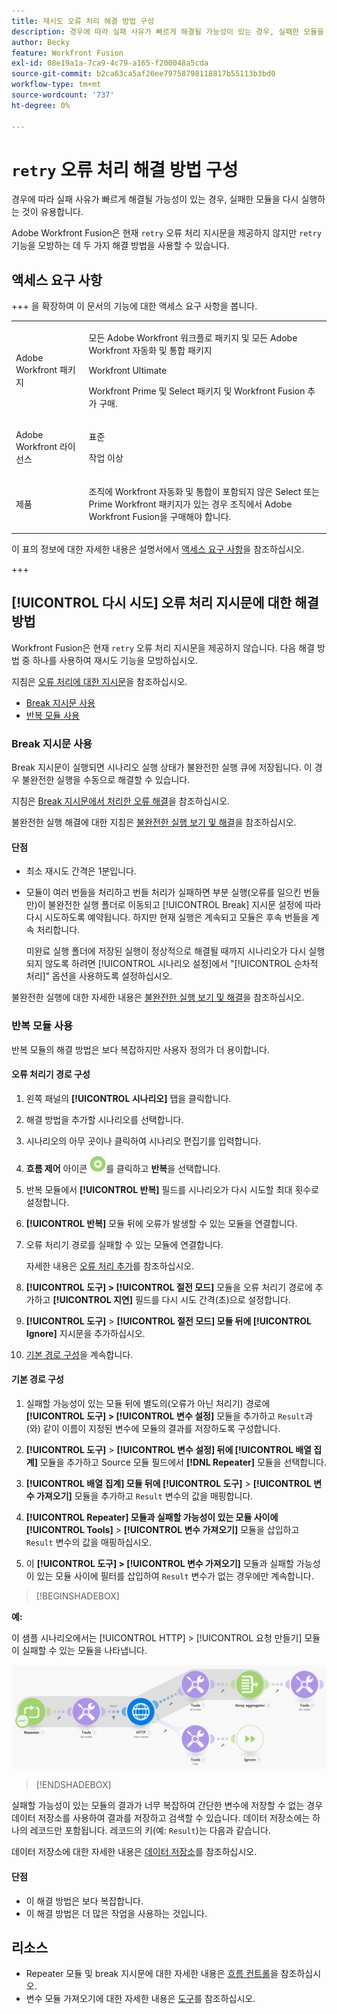 ```yaml
---
title: 재시도 오류 처리 해결 방법 구성
description: 경우에 따라 실패 사유가 빠르게 해결될 가능성이 있는 경우, 실패한 모듈을 다시 실행하는 것이 유용합니다.
author: Becky
feature: Workfront Fusion
exl-id: 08e19a1a-7ca9-4c79-a165-f200048a5cda
source-git-commit: b2ca63ca5af26ee79758798118817b55113b3bd0
workflow-type: tm+mt
source-wordcount: '737'
ht-degree: 0%

---
```


# `retry` 오류 처리 해결 방법 구성

경우에 따라 실패 사유가 빠르게 해결될 가능성이 있는 경우, 실패한 모듈을 다시 실행하는 것이 유용합니다.

Adobe Workfront Fusion은 현재 `retry` 오류 처리 지시문을 제공하지 않지만 `retry` 기능을 모방하는 데 두 가지 해결 방법을 사용할 수 있습니다.

## 액세스 요구 사항

+++ 을 확장하여 이 문서의 기능에 대한 액세스 요구 사항을 봅니다.

<table style="table-layout:auto">
 <col> 
 <col> 
 <tbody> 
  <tr> 
   <td role="rowheader">Adobe Workfront 패키지</td> 
   <td> <p>모든 Adobe Workfront 워크플로 패키지 및 모든 Adobe Workfront 자동화 및 통합 패키지</p><p>Workfront Ultimate</p><p>Workfront Prime 및 Select 패키지 및 Workfront Fusion 추가 구매.</p> </td> 
  </tr> 
  <tr data-mc-conditions=""> 
   <td role="rowheader">Adobe Workfront 라이선스</td> 
   <td> <p>표준</p><p>작업 이상</p> </td> 
  </tr> 
  <tr> 
   <td role="rowheader">제품</td> 
   <td>
   <p>조직에 Workfront 자동화 및 통합이 포함되지 않은 Select 또는 Prime Workfront 패키지가 있는 경우 조직에서 Adobe Workfront Fusion을 구매해야 합니다.</li></ul>
   </td> 
  </tr>
 </tbody> 
</table>

이 표의 정보에 대한 자세한 내용은 설명서에서 [액세스 요구 사항](/help/workfront-fusion/references/licenses-and-roles/access-level-requirements-in-documentation.md)을 참조하십시오.

+++

## [!UICONTROL 다시 시도] 오류 처리 지시문에 대한 해결 방법

Workfront Fusion은 현재 `retry` 오류 처리 지시문을 제공하지 않습니다. 다음 해결 방법 중 하나를 사용하여 재시도 기능을 모방하십시오.

지침은 [오류 처리에 대한 지시문](/help/workfront-fusion/references/errors/directives-for-error-handling.md)을 참조하십시오.

* [Break 지시문 사용](#use-the-break-directive)
* [반복 모듈 사용](#use-the-repeater-module)

### Break 지시문 사용

Break 지시문이 실행되면 시나리오 실행 상태가 불완전한 실행 큐에 저장됩니다. 이 경우 불완전한 실행을 수동으로 해결할 수 있습니다.

지침은 [Break 지시문에서 처리한 오류 해결](/help/workfront-fusion/create-scenarios/config-error-handling/resolve-error-from-break-directive.md)을 참조하십시오.

불완전한 실행 해결에 대한 지침은 [불완전한 실행 보기 및 해결](/help/workfront-fusion/manage-scenarios/view-and-resolve-incomplete-executions.md)을 참조하십시오.

#### 단점

* 최소 재시도 간격은 1분입니다.
* 모듈이 여러 번들을 처리하고 번들 처리가 실패하면 부분 실행(오류를 일으킨 번들만)이 불완전한 실행 폴더로 이동되고 [!UICONTROL Break] 지시문 설정에 따라 다시 시도하도록 예약됩니다. 하지만 현재 실행은 계속되고 모듈은 후속 번들을 계속 처리합니다.

  미완료 실행 폴더에 저장된 실행이 정상적으로 해결될 때까지 시나리오가 다시 실행되지 않도록 하려면 [!UICONTROL 시나리오 설정]에서 &quot;[!UICONTROL 순차적 처리]&quot; 옵션을 사용하도록 설정하십시오.

불완전한 실행에 대한 자세한 내용은 [불완전한 실행 보기 및 해결](/help/workfront-fusion/manage-scenarios/view-and-resolve-incomplete-executions.md)을 참조하십시오.

### 반복 모듈 사용

반복 모듈의 해결 방법은 보다 복잡하지만 사용자 정의가 더 용이합니다.

#### 오류 처리기 경로 구성

1. 왼쪽 패널의 **[!UICONTROL 시나리오]** 탭을 클릭합니다.
1. 해결 방법을 추가할 시나리오를 선택합니다.
1. 시나리오의 아무 곳이나 클릭하여 시나리오 편집기를 입력합니다.
1. **흐름 제어** 아이콘 ![흐름 제어](assets/flow-control-icon.png)를 클릭하고 **반복**&#x200B;을 선택합니다.
1. 반복 모듈에서 **[!UICONTROL 반복]** 필드를 시나리오가 다시 시도할 최대 횟수로 설정합니다.
1. **[!UICONTROL 반복]** 모듈 뒤에 오류가 발생할 수 있는 모듈을 연결합니다.
1. 오류 처리기 경로를 실패할 수 있는 모듈에 연결합니다.

   자세한 내용은 [오류 처리 추가](/help/workfront-fusion/create-scenarios/config-error-handling/error-handling.md)를 참조하십시오.
1. **[!UICONTROL 도구] > [!UICONTROL 절전 모드]** 모듈을 오류 처리기 경로에 추가하고 **[!UICONTROL 지연]** 필드를 다시 시도 간격(초)으로 설정합니다.

1. **[!UICONTROL 도구]** > **[!UICONTROL 절전 모드] 모듈 뒤에 [!UICONTROL Ignore]** 지시문을 추가하십시오.
1. [기본 경로 구성](#configure-the-default-route)을 계속합니다.

#### 기본 경로 구성

1. 실패할 가능성이 있는 모듈 뒤에 별도의(오류가 아닌 처리기) 경로에 **[!UICONTROL 도구] > [!UICONTROL 변수 설정]** 모듈을 추가하고 `Result`과(와) 같이 이름이 지정된 변수에 모듈의 결과를 저장하도록 구성합니다.

1. **[!UICONTROL 도구]** > **[!UICONTROL 변수 설정] 뒤에 [!UICONTROL 배열 집계]** 모듈을 추가하고 Source 모듈 필드에서 **[!DNL Repeater]** 모듈을 선택합니다.

1. **[!UICONTROL 배열 집계] 모듈 뒤에 [!UICONTROL 도구]** > **[!UICONTROL 변수 가져오기]** 모듈을 추가하고 `Result` 변수의 값을 매핑합니다.

1. **[!UICONTROL Repeater] 모듈과 실패할 가능성이 있는 모듈 사이에 [!UICONTROL Tools]** > **[!UICONTROL 변수 가져오기]** 모듈을 삽입하고 `Result` 변수의 값을 매핑하십시오.

1. 이 **[!UICONTROL 도구] > [!UICONTROL 변수 가져오기]** 모듈과 실패할 가능성이 있는 모듈 사이에 필터를 삽입하여 `Result` 변수가 없는 경우에만 계속합니다.

>[!BEGINSHADEBOX]

**예:**

이 샘플 시나리오에서는 [!UICONTROL HTTP] > [!UICONTROL 요청 만들기] 모듈이 실패할 수 있는 모듈을 나타냅니다.

![HTTP 요청 만들기](assets/http-make-request.png)

>[!ENDSHADEBOX]

실패할 가능성이 있는 모듈의 결과가 너무 복잡하여 간단한 변수에 저장할 수 없는 경우 데이터 저장소를 사용하여 결과를 저장하고 검색할 수 있습니다. 데이터 저장소에는 하나의 레코드만 포함됩니다. 레코드의 키(예: `Result`)는 다음과 같습니다.

데이터 저장소에 대한 자세한 내용은 [데이터 저장소](/help/workfront-fusion/create-scenarios/map-data/data-stores.md)를 참조하십시오.

#### 단점

* 이 해결 방법은 보다 복잡합니다.
* 이 해결 방법은 더 많은 작업을 사용하는 것입니다.

## 리소스

* Repeater 모듈 및 break 지시문에 대한 자세한 내용은 [흐름 컨트롤](/help/workfront-fusion/references/apps-and-modules/tools-and-transformers/flow-control.md)을 참조하십시오.
* 변수 모듈 가져오기에 대한 자세한 내용은 [도구](/help/workfront-fusion/references/apps-and-modules/tools-and-transformers/tools-modules.md)를 참조하십시오.

